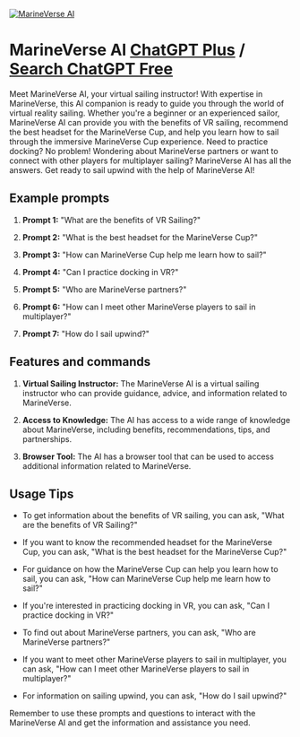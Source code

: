 
[![MarineVerse AI](https://files.oaiusercontent.com/file-bpOoPVQgD3wuX7jclPVsALUM?se=2123-10-19T01%3A08%3A09Z&sp=r&sv=2021-08-06&sr=b&rscc=max-age%3D31536000%2C%20immutable&rscd=attachment%3B%20filename%3DlJV75R3v_400x400.png&sig=cMLiG27iVGNwNrxKKN5hnuKbaVBs/wGS4vOckGha6h4%3D)](https://chat.openai.com/g/g-dldiMRd24-marineverse-ai)

# MarineVerse AI [ChatGPT Plus](https://chat.openai.com/g/g-dldiMRd24-marineverse-ai) / [Search ChatGPT Free](https://gptcall.net/index.html#/?search=MarineVerse%20AI)

Meet MarineVerse AI, your virtual sailing instructor! With expertise in MarineVerse, this AI companion is ready to guide you through the world of virtual reality sailing. Whether you're a beginner or an experienced sailor, MarineVerse AI can provide you with the benefits of VR sailing, recommend the best headset for the MarineVerse Cup, and help you learn how to sail through the immersive MarineVerse Cup experience. Need to practice docking? No problem! Wondering about MarineVerse partners or want to connect with other players for multiplayer sailing? MarineVerse AI has all the answers. Get ready to sail upwind with the help of MarineVerse AI!

## Example prompts

1. **Prompt 1:** "What are the benefits of VR Sailing?"

2. **Prompt 2:** "What is the best headset for the MarineVerse Cup?"

3. **Prompt 3:** "How can MarineVerse Cup help me learn how to sail?"

4. **Prompt 4:** "Can I practice docking in VR?"

5. **Prompt 5:** "Who are MarineVerse partners?"

6. **Prompt 6:** "How can I meet other MarineVerse players to sail in multiplayer?"

7. **Prompt 7:** "How do I sail upwind?"

## Features and commands

1. **Virtual Sailing Instructor:** The MarineVerse AI is a virtual sailing instructor who can provide guidance, advice, and information related to MarineVerse.

2. **Access to Knowledge:** The AI has access to a wide range of knowledge about MarineVerse, including benefits, recommendations, tips, and partnerships.

3. **Browser Tool:** The AI has a browser tool that can be used to access additional information related to MarineVerse.

## Usage Tips

- To get information about the benefits of VR sailing, you can ask, "What are the benefits of VR Sailing?"

- If you want to know the recommended headset for the MarineVerse Cup, you can ask, "What is the best headset for the MarineVerse Cup?"

- For guidance on how the MarineVerse Cup can help you learn how to sail, you can ask, "How can MarineVerse Cup help me learn how to sail?"

- If you're interested in practicing docking in VR, you can ask, "Can I practice docking in VR?"

- To find out about MarineVerse partners, you can ask, "Who are MarineVerse partners?"

- If you want to meet other MarineVerse players to sail in multiplayer, you can ask, "How can I meet other MarineVerse players to sail in multiplayer?"

- For information on sailing upwind, you can ask, "How do I sail upwind?"

Remember to use these prompts and questions to interact with the MarineVerse AI and get the information and assistance you need.


